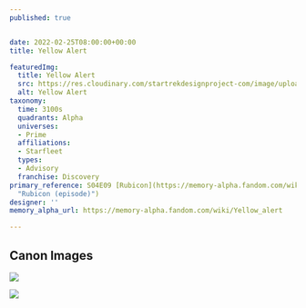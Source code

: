 ```yaml
---
published: true


date: 2022-02-25T08:00:00+00:00
title: Yellow Alert

featuredImg:
  title: Yellow Alert
  src: https://res.cloudinary.com/startrekdesignproject-com/image/upload/v1645838711/Alert-Condition-Yellow.png
  alt: Yellow Alert
taxonomy:
  time: 3100s
  quadrants: Alpha
  universes:
  - Prime
  affiliations:
  - Starfleet
  types:
  - Advisory
  franchise: Discovery
primary_reference: S04E09 [Rubicon](https://memory-alpha.fandom.com/wiki/Rubicon_(episode)
  "Rubicon (episode)")
designer: ''
memory_alpha_url: https://memory-alpha.fandom.com/wiki/Yellow_alert

---
```

## Canon Images

![](https://res.cloudinary.com/startrekdesignproject-com/image/upload/v1645838711/Alert-Condition-Yellow_DSC-4x9-2.jpg)

![](https://res.cloudinary.com/startrekdesignproject-com/image/upload/v1645838711/Alert-Condition-Yellow_DSC-4x9-1.jpg)
